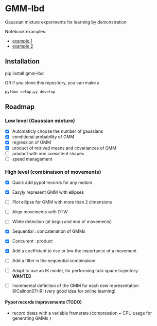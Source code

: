 # GMM-lbd
Gaussian mixture experiments for learning by demonstration

Notebook examples:
* [example 1](https://github.com/show0k/gmm-lbd/blob/master/notebooks/calinon_tests.ipynb)
* [example 2](https://github.com/show0k/gmm-lbd/blob/master/notebooks/working_demo.ipynb) 

## Installation
pip install gmm-lbd

OR if you clone this repository, you can make a 

```bash
python setup.py develop
```

## Roadmap
### Low level (Gaussian mixture)
* [X] Automaticly choose the number of gaussians
* [x] conditional probability of GMM
* [x] regression of GMM
* [X] product of retrived means and covariances of GMM
* [ ] product with non consistent shapes
* [ ] speed management 

### High level (combinaison of movements)
* [X] Quick add pypot records for any motors
* [X] Easyly represent GMM with ellipses
* [ ] Plot ellipse for GMM with more than 2 dimensions
* [ ] Align movements with DTW  
* [ ] White detection (at begin and end of movements)
* [X] Sequential : concatenation of GMMs
* [X] Concurent : product 
* [X] Add a coefficiant to rise or low the importance of a movement
* [ ] Add a filter in the sequential combinaison
* [ ] Adapt to use an IK model, for performing task space trajectory: __WANTED__
* [ ] Incremental definition of the GMM for each new representation @Calinon07HRI (very good idea for online learning)



#### Pypot records improvements (TODO)
* record datas with a variable framerate (compression + CPU usage for generating GMMs )
